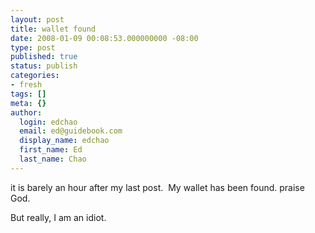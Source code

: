 ```yaml
---
layout: post
title: wallet found
date: 2008-01-09 00:08:53.000000000 -08:00
type: post
published: true
status: publish
categories:
- fresh
tags: []
meta: {}
author:
  login: edchao
  email: ed@guidebook.com
  display_name: edchao
  first_name: Ed
  last_name: Chao
---
```

<p>it is barely an hour after my last post.  My wallet has been found. praise God.</p>
<p>But really, I am an idiot.</p>
